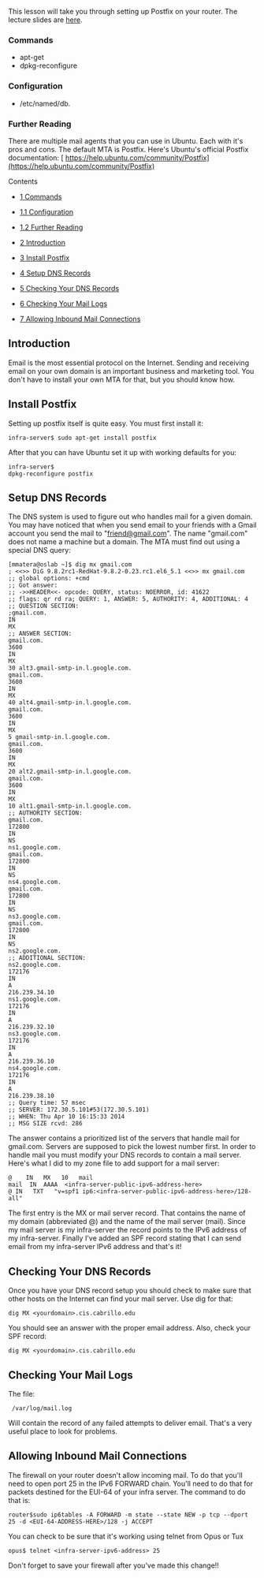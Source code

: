 This lesson will take you through setting up Postfix on your router. The lecture slides are [here](https://docs.google.com/presentation/d/1pN1RbnkOkWiaBJ5_Vu1goIbMKqwUlW0QVNz6vaIwGxI/edit?usp=sharing).

### Commands 

  * apt-get
  * dpkg-reconfigure

### Configuration 

  * /etc/named/db.<yourdomain>

### Further Reading 

There are multiple mail agents that you can use in Ubuntu. Each with it's pros and cons. The default MTA is Postfix. Here's Ubuntu's official Postfix documentation:
[ https://help.ubuntu.com/community/Postfix](https://help.ubuntu.com/community/Postfix)

Contents
  - [1 Commands](#TOC_Commands)
  - [1.1 Configuration](#TOC_Configuration)
  - [1.2 Further Reading](#TOC_Further_Reading)

  - [2 Introduction](#TOC_Introduction)
  - [3 Install Postfix](#TOC_Install_Postfix)
  - [4 Setup DNS Records](#TOC_Setup_DNS_Records)
  - [5 Checking Your DNS Records](#TOC_Checking_Your_DNS_Records)
  - [6 Checking Your Mail Logs](#TOC_Checking_Your_Mail_Logs)
  - [7 Allowing Inbound Mail Connections](#TOC_Allowing_Inbound_Mail_Connections)

## Introduction 

Email is the most essential protocol on the Internet. Sending and receiving email on your own domain is an important business and marketing tool. You don't have to install your own MTA for that, but you should know how.

## Install Postfix 

Setting up postfix itself is quite easy. You must first install it:

```
infra-server$ sudo apt-get install postfix
```

After that you can have Ubuntu set it up with working defaults for you:

```
infra-server$
dpkg-reconfigure postfix
```

## Setup DNS Records 

The DNS system is used to figure out who handles mail for a given domain. You may have noticed that when you send email to your friends with a Gmail account you send the mail to "friend@gmail.com". The name "gmail.com" does not name a machine but a domain. The MTA must find out using a special DNS query:

```
[mmatera@oslab ~]$ dig mx gmail.com
; <<>> DiG 9.8.2rc1-RedHat-9.8.2-0.23.rc1.el6_5.1 <<>> mx gmail.com
;; global options: +cmd
;; Got answer:
;; ->>HEADER<<- opcode: QUERY, status: NOERROR, id: 41622
;; flags: qr rd ra; QUERY: 1, ANSWER: 5, AUTHORITY: 4, ADDITIONAL: 4
;; QUESTION SECTION:
;gmail.com.
IN
MX
;; ANSWER SECTION:
gmail.com.
3600
IN
MX
30 alt3.gmail-smtp-in.l.google.com.
gmail.com.
3600
IN
MX
40 alt4.gmail-smtp-in.l.google.com.
gmail.com.
3600
IN
MX
5 gmail-smtp-in.l.google.com.
gmail.com.
3600
IN
MX
20 alt2.gmail-smtp-in.l.google.com.
gmail.com.
3600
IN
MX
10 alt1.gmail-smtp-in.l.google.com.
;; AUTHORITY SECTION:
gmail.com.
172800
IN
NS
ns1.google.com.
gmail.com.
172800
IN
NS
ns4.google.com.
gmail.com.
172800
IN
NS
ns3.google.com.
gmail.com.
172800
IN
NS
ns2.google.com.
;; ADDITIONAL SECTION:
ns2.google.com.
172176
IN
A
216.239.34.10
ns1.google.com.
172176
IN
A
216.239.32.10
ns3.google.com.
172176
IN
A
216.239.36.10
ns4.google.com.
172176
IN
A
216.239.38.10
;; Query time: 57 msec
;; SERVER: 172.30.5.101#53(172.30.5.101)
;; WHEN: Thu Apr 10 16:15:33 2014
;; MSG SIZE rcvd: 286
```

The answer contains a prioritized list of the servers that handle mail for gmail.com. Servers are supposed to pick the lowest number first. In order to handle mail you must modify your DNS records to contain a mail server. Here's what I did to my zone file to add support for a mail server:

```
@    IN   MX   10   mail
mail  IN  AAAA  <infra-server-public-ipv6-address-here>
@ IN   TXT   "v=spf1 ip6:<infra-server-public-ipv6-address-here>/128-all"
```

The first entry is the MX or mail server record. That contains the name of my domain (abbreviated @) and the name of the mail server (mail). Since my mail server is my infra-server the record points to the IPv6 address of my infra-server. Finally I've added an SPF record stating that I can send email from my infra-server IPv6 address and that's it!

## Checking Your DNS Records 

Once you have your DNS record setup you should check to make sure that other hosts on the Internet can find your mail server. Use dig for that:

```
dig MX <yourdomain>.cis.cabrillo.edu
```

You should see an answer with the proper email address. Also, check your SPF record:

```
dig MX <yourdomain>.cis.cabrillo.edu
```

## Checking Your Mail Logs 

The file:

```
 /var/log/mail.log
```

Will contain the record of any failed attempts to deliver email. That's a very useful place to look for problems.

## Allowing Inbound Mail Connections 

The firewall on your router doesn't allow incoming mail. To do that you'll need to open port 25 in the IPv6 FORWARD chain. You'll need to do that for packets destined for the EUI-64 of your infra server. The command to do that is:

```
router$sudo ip6tables -A FORWARD -m state --state NEW -p tcp --dport 25 -d <EUI-64-ADDRESS-HERE>/128 -j ACCEPT
```

You can check to be sure that it's working using telnet from Opus or Tux

```
opus$ telnet <infra-server-ipv6-address> 25
```

Don't forget to save your firewall after you've made this change!!
